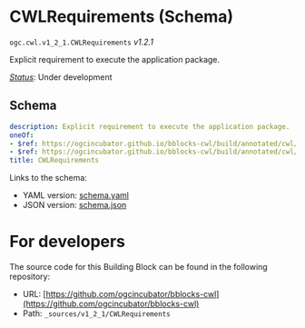 
# CWLRequirements (Schema)

`ogc.cwl.v1_2_1.CWLRequirements` *v1.2.1*

Explicit requirement to execute the application package.

[*Status*](http://www.opengis.net/def/status): Under development

## Schema

```yaml
description: Explicit requirement to execute the application package.
oneOf:
- $ref: https://ogcincubator.github.io/bblocks-cwl/build/annotated/cwl/v1_2_1/CWLRequirementsMap/schema.yaml
- $ref: https://ogcincubator.github.io/bblocks-cwl/build/annotated/cwl/v1_2_1/CWLRequirementsList/schema.yaml
title: CWLRequirements

```

Links to the schema:

* YAML version: [schema.yaml](https://ogcincubator.github.io/bblocks-cwl/build/annotated/cwl/v1_2_1/CWLRequirements/schema.json)
* JSON version: [schema.json](https://ogcincubator.github.io/bblocks-cwl/build/annotated/cwl/v1_2_1/CWLRequirements/schema.yaml)


# For developers

The source code for this Building Block can be found in the following repository:

* URL: [https://github.com/ogcincubator/bblocks-cwl](https://github.com/ogcincubator/bblocks-cwl)
* Path: `_sources/v1_2_1/CWLRequirements`

